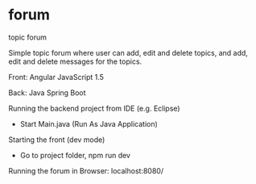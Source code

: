 # forum
topic forum

Simple topic forum where user can add, edit and delete topics, and add, edit and delete messages for the topics.

Front:
Angular JavaScript 1.5

Back:
Java Spring Boot

Running the backend project from IDE (e.g. Eclipse)
- Start Main.java (Run As Java Application)

Starting the front (dev mode)
- Go to project folder, npm run dev


Running the forum in Browser: localhost:8080/

